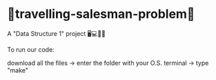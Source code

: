# 👣travelling-salesman-problem👣
A "Data Structure 1" project 🖥💻💽💾

To run our code: 

download all the files -> enter the folder with your O.S. terminal -> type "make"
